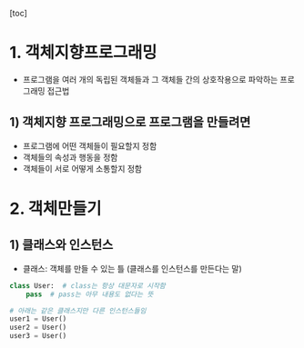 [toc]

# 1. 객체지향프로그래밍

* 프로그램을 여러 개의 독립된 객체들과 그 객체들 간의 상호작용으로 파악하는 프로그래밍 접근법

## 1) 객체지향 프로그래밍으로 프로그램을 만들려면

* 프로그램에 어떤 객체들이 필요할지 정함
* 객체들의 속성과 행동을 정함
* 객체들이 서로 어떻게 소통할지 정함

# 2. 객체만들기

## 1) 클래스와 인스턴스

* 클래스: 객체를 만들 수 있는 틀 (클래스를 인스턴스를 만든다는 말)

```python
class User:  # class는 항상 대문자로 시작함
    pass  # pass는 아무 내용도 없다는 뜻

# 아래는 같은 클래스지만 다른 인스턴스들임
user1 = User()
user2 = User()
user3 = User()
```

